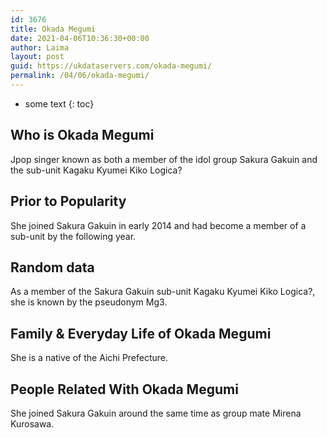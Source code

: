 ```yaml
---
id: 3676
title: Okada Megumi
date: 2021-04-06T10:36:30+00:00
author: Laima
layout: post
guid: https://ukdataservers.com/okada-megumi/
permalink: /04/06/okada-megumi/
---
```


* some text
{: toc}


## Who is Okada Megumi
                  
                  
                  
Jpop singer known as both a member of the idol group Sakura Gakuin and the sub-unit Kagaku Kyumei Kiko Logica?
                  
              
            
              
            
                
                
                
## Prior to Popularity
                  
                  
                  
She joined Sakura Gakuin in early 2014 and had become a member of a sub-unit by the following year.
                  
              
            
              
            
                
                
                
## Random data
                  
                  
                  
As a member of the Sakura Gakuin sub-unit Kagaku Kyumei Kiko Logica?, she is known by the pseudonym Mg3.
                  
              
            
              
            
                
                
                
## Family & Everyday Life of Okada Megumi
                  
                  
                  
She is a native of the Aichi Prefecture.
                  
              
            
              
            
                
                
                
## People Related With Okada Megumi
                  
                  
                  
She joined Sakura Gakuin around the same time as group mate Mirena Kurosawa.
                  
              
            
              
            
                
              
            
              
              
            
            
              
            
          
          
          